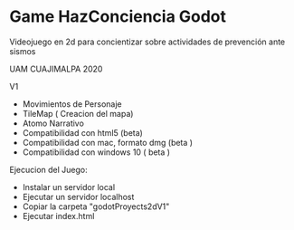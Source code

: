 # Game HazConciencia Godot

Videojuego en 2d para concientizar sobre actividades de prevención ante sismos 

UAM CUAJIMALPA 2020



V1
- Movimientos de Personaje
- TileMap ( Creacion del mapa)
- Atomo Narrativo
- Compatibilidad con html5 (beta)
- Compatibilidad con mac, formato dmg (beta )
- Compatibilidad con windows 10 ( beta )


Ejecucion del Juego:

- Instalar un servidor local
- Ejecutar un servidor localhost
- Copiar la carpeta "godotProyects2dV1"
- Ejecutar index.html
